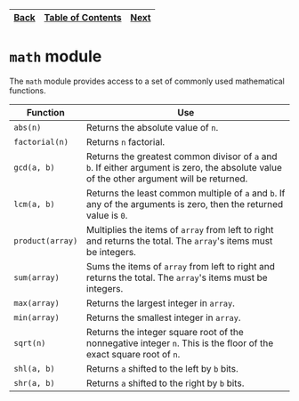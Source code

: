 [Back](15stditer.md) | [Table of Contents](tableofcontents.md) | [Next](17stdrandom.md)
---                  | ---                                     | ---

# `math` module

The `math` module provides access to a set of commonly used mathematical functions.

Function              | Use
---                   | ---
`abs(n)`              | Returns the absolute value of `n`.
`factorial(n)`        | Returns `n` factorial.
`gcd(a, b)`           | Returns the greatest common divisor of `a` and `b`. If either argument is zero, the absolute value of the other argument will be returned.
`lcm(a, b)`           | Returns the least common multiple of `a` and `b`. If any of the arguments is zero, then the returned value is `0`.
`product(array)`      | Multiplies the items of `array` from left to right and returns the total. The `array`'s items must be integers.
`sum(array)`          | Sums the items of `array` from left to right and returns the total. The `array`'s items must be integers.
`max(array)`          | Returns the largest integer in `array`.
`min(array)`          | Returns the smallest integer in `array`.
`sqrt(n)`             | Returns the integer square root of the nonnegative integer `n`. This is the floor of the exact square root of `n`.
`shl(a, b)`           | Returns `a` shifted to the left by `b` bits.
`shr(a, b)`           | Returns `a` shifted to the right by `b` bits.
